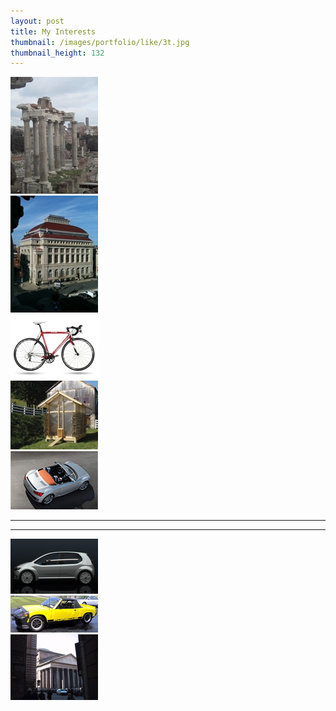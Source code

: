 ```yaml
---
layout: post
title: My Interests
thumbnail: /images/portfolio/like/3t.jpg
thumbnail_height: 132
---
```


<div class="span-4 append-1"><a class="fancybox" data-fancybox-group="group" href="/images/portfolio/like/1.jpg"><img height="187" alt="Like" width="140" class="top left item" src="/images/portfolio/like/1t.jpg"></a></div>
<div class="span-4 append-1"><a class="fancybox" data-fancybox-group="group" href="/images/portfolio/like/2.jpg"><img height="187" alt="Like" width="140" class="top left item" src="/images/portfolio/like/2t.jpg"></a></div>
<div class="span-4 append-1"><a class="fancybox" data-fancybox-group="group" href="/images/portfolio/like/3.jpg"><img height="103" alt="Like" width="140" class="top left item" src="/images/portfolio/like/3t.jpg"></a></div>
<div class="span-4 append-1"><a class="fancybox" data-fancybox-group="group" href="/images/portfolio/like/4.jpg"><img height="110" alt="Like" width="140" class="top left item" src="/images/portfolio/like/4t.jpg"></a></div>
<div class="span-4 last"><a class="fancybox" data-fancybox-group="group" href="/images/portfolio/like/5.png"><img alt="Like" width="140" class="top left item" src="/images/portfolio/like/5t.png"></a></div>

<hr class="space" />
<hr class="space" />

<div class="span-4 append-1"><a class="fancybox" data-fancybox-group="group" href="/images/portfolio/like/6.png"><img alt="Like" width="140" class="top left item" src="/images/portfolio/like/6t.png"></a></div>
<div class="span-4 append-1"><a class="fancybox" data-fancybox-group="group" href="/images/portfolio/like/7.jpg"><img alt="Like" width="140" class="top left item" src="/images/portfolio/like/7t.jpg"></a></div>
<div class="span-4 append-1"><a class="fancybox" data-fancybox-group="group" href="/images/portfolio/like/8.jpg"><img alt="Like" width="140" class="top left item" src="/images/portfolio/like/8t.jpg"></a></div>
